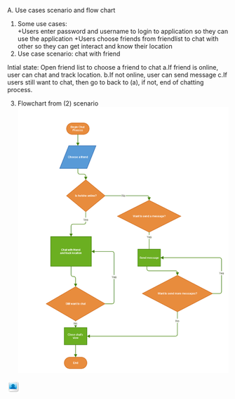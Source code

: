 A. Use cases scenario and flow chart

1. Some use cases:   
  +Users enter password and username to login to application so they can use the application 
  +Users choose friends from friendlist to chat with other so they can get interact and know their location 
2. Use case scenario: chat with friend 

Intial state: Open friend list to choose a friend to chat 
a.If friend is online, user can chat and track location. 
b.If not online, user can send message 
c.If users still want to chat, then go to back to (a), if not, end of chatting process. 

3. Flowchart from (2) scenario 
![Chat scenario flowchart](chatscenario.png)




![my test image things](myphotos_icon.jpg)
